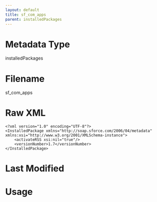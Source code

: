 ```yaml
---
layout: default
title: sf_com_apps
parent: installedPackages
---
```

# Metadata Type
installedPackages


# Filename 
sf_com_apps


# Raw XML
```
<?xml version="1.0" encoding="UTF-8"?>
<InstalledPackage xmlns="http://soap.sforce.com/2006/04/metadata" xmlns:xsi="http://www.w3.org/2001/XMLSchema-instance">
    <activateRSS xsi:nil="true"/>
    <versionNumber>1.7</versionNumber>
</InstalledPackage>
```


# Last Modified


# Usage
